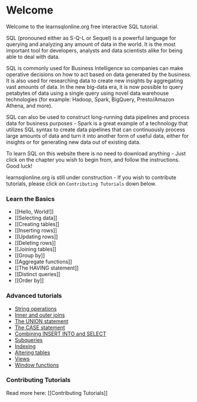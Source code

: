 # Welcome

Welcome to the learnsqlonline.org free interactive SQL tutorial.

SQL (pronouned either as S-Q-L or Sequel) is a powerful language for querying and analyzing any amount of data in the world.
It is the most important tool for developers, analysts and data scientists alike for being able to deal with data.

SQL is commonly used for Business Intelligence so companies can make operative decisions on how to act based on data generated by the business. It is also
used for researching data to create new insights by aggregating vast amounts of data. In the new big-data era, it is now possible to query petabytes of
data using a single query using novel data warehouse technologies (for example: Hadoop, Spark, BigQuery, Presto/Amazon Athena, and more).

SQL can also be used to construct long-running data pipelines and process data for business purposes - Spark is a great example of a technology that utilizes
SQL syntax to create data pipelines that can continuously process large amounts of data and turn it into another form of useful data, either for insights
or for generating new data out of existing data.

To learn SQL on this website there is no need to download anything - Just click on the chapter you wish to begin from, and follow the instructions. Good luck!

learnsqlonline.org is still under construction - If you wish to contribute tutorials, please click on `Contributing Tutorials` down below.

### Learn the Basics

- [[Hello, World!]]
- [[Selecting data]]
- [[Creating tables]]
- [[Inserting rows]]
- [[Updating rows]]
- [[Deleting rows]]
- [[Joining tables]]
- [[Group by]]
- [[Aggregate functions]]
- [[The HAVING statement]]
- [[Distinct queries]]
- [[Order by]]

### Advanced tutorials

- [String operations](https://datacamp.pxf.io/ZQrAgK)
- [Inner and outer joins](https://datacamp.pxf.io/ZQrAgK)
- [The UNION statement](https://datacamp.pxf.io/ZQrAgK)
- [The CASE statement](https://datacamp.pxf.io/ZQrAgK)
- [Combining INSERT INTO and SELECT](https://datacamp.pxf.io/ZQrAgK)
- [Subqueries](https://datacamp.pxf.io/ZQrAgK)
- [Indexing](https://datacamp.pxf.io/ZQrAgK)
- [Altering tables](https://datacamp.pxf.io/ZQrAgK)
- [Views](https://datacamp.pxf.io/ZQrAgK)
- [Window functions](https://datacamp.pxf.io/ZQrAgK)

### Contributing Tutorials

Read more here: [[Contributing Tutorials]]
